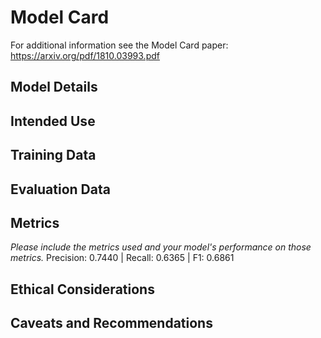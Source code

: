# Model Card

For additional information see the Model Card paper: https://arxiv.org/pdf/1810.03993.pdf

## Model Details

## Intended Use

## Training Data

## Evaluation Data

## Metrics
_Please include the metrics used and your model's performance on those metrics._
Precision: 0.7440 | Recall: 0.6365 | F1: 0.6861

## Ethical Considerations

## Caveats and Recommendations
